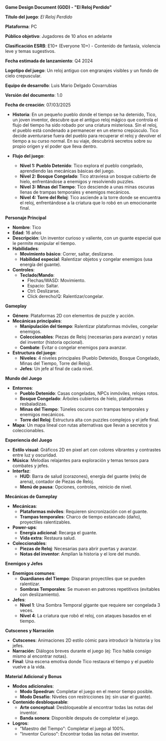 ﻿**Game Design Document (GDD) - "El Reloj Perdido"**





**Título del juego**: *El Reloj Perdido*

**Plataforma**: PC

**Público objetivo**: Jugadores de 10 años en adelante

**Clasificación ESRB**: E10+ (Everyone 10+) - Contenido de fantasía, violencia leve y temas sugestivos.

**Fecha estimada de lanzamiento**: Q4 2024

**Logotipo del juego**: Un reloj antiguo con engranajes visibles y un fondo de cielo crepuscular.

**Equipo de desarrollo**: Luis Mario Delgado Covarrubias

**Versión del documento**: 1.0

**Fecha de creación**: 07/03/2025









- **Historia**:
  En un pequeño pueblo donde el tiempo se ha detenido, Tico, un joven inventor, descubre que el antiguo reloj mágico que controla el flujo del tiempo ha sido robado por una criatura misteriosa. Sin el reloj, el pueblo está condenado a permanecer en un eterno crepúsculo. Tico decide aventurarse fuera del pueblo para recuperar el reloj y devolver el tiempo a su curso normal. En su viaje, descubrirá secretos sobre su propio origen y el poder que lleva dentro.

- **Flujo del juego**:
  - **Nivel 1: Pueblo Detenido**: Tico explora el pueblo congelado, aprendiendo las mecánicas básicas del juego.
  - **Nivel 2: Bosque Congelado**: Tico atraviesa un bosque cubierto de hielo, enfrentándose a enemigos y resolviendo puzzles.
  - **Nivel 3: Minas del Tiempo**: Tico desciende a unas minas oscuras llenas de trampas temporales y enemigos mecánicos.
  - **Nivel 4: Torre del Reloj**: Tico asciende a la torre donde se encuentra el reloj, enfrentándose a la criatura que lo robó en un emocionante final.

**Personaje Principal**

- **Nombre**: Tico
- **Edad**: 16 años
- **Descripción**: Un inventor curioso y valiente, con un guante especial que le permite manipular el tiempo.
- **Habilidades**:
  - **Movimiento básico**: Correr, saltar, deslizarse.
  - **Habilidad especial**: Ralentizar objetos y congelar enemigos (usa energía del guante).
- **Controles**:
  - **Teclado/Mando**:
    - Flechas/WASD: Movimiento.
    - Espacio: Saltar.
    - Ctrl: Deslizarse.
    - Click derecho/Q: Ralentizar/congelar.


**Gameplay**

- **Género**: Plataformas 2D con elementos de puzzle y acción.
- **Mecánicas principales**:
  - **Manipulación del tiempo**: Ralentizar plataformas móviles, congelar enemigos.
  - **Coleccionables**: Piezas de Reloj (necesarias para avanzar) y notas del inventor (historia opcional).
  - **Combate**: Evitar o congelar enemigos para avanzar.
- **Estructura del juego**:
  - **Niveles**: 4 niveles principales (Pueblo Detenido, Bosque Congelado, Minas del Tiempo, Torre del Reloj).
  - **Jefes**: Un jefe al final de cada nivel.



**Mundo del Juego**

- **Entornos**:
  - **Pueblo Detenido**: Casas congeladas, NPCs inmóviles, relojes rotos.
  - **Bosque Congelado**: Árboles cubiertos de hielo, plataformas resbaladizas.
  - **Minas del Tiempo**: Túneles oscuros con trampas temporales y enemigos mecánicos.
  - **Torre del Reloj**: Estructura alta con puzzles complejos y el jefe final.
- **Mapa**: Un mapa lineal con rutas alternativas que llevan a secretos y coleccionables.


**Experiencia del Juego**

- **Estilo visual**: Gráficos 2D en pixel art con colores vibrantes y contrastes entre luz y oscuridad.
- **Música**: Melodías relajantes para exploración y temas tensos para combates y jefes.
- **Interfaz**:
  - **HUD**: Barra de salud (corazones), energía del guante (reloj de arena), contador de Piezas de Reloj.
  - **Menú de pausa**: Opciones, controles, reinicio de nivel.


**Mecánicas de Gameplay**

- **Mecánicas**:
  - **Plataformas móviles**: Requieren sincronización con el guante.
  - **Trampas temporales**: Charco de tiempo estancado (daño), proyectiles ralentizables.
- **Power-ups**:
  - **Energía adicional**: Recarga el guante.
  - **Vida extra**: Restaura salud.
- **Coleccionables**:
  - **Piezas de Reloj**: Necesarias para abrir puertas y avanzar.
  - **Notas del inventor**: Amplían la historia y el lore del mundo.

**Enemigos y Jefes**

- **Enemigos comunes**:
  - **Guardianes del Tiempo**: Disparan proyectiles que se pueden ralentizar.
  - **Sombras Temporales**: Se mueven en patrones repetitivos (evitables con deslizamiento).
- **Jefes**:
  - **Nivel 1**: Una Sombra Temporal gigante que requiere ser congelada 3 veces.
  - **Nivel 4**: La criatura que robó el reloj, con ataques basados en el tiempo.


**Cutscenes y Narración**

- **Cutscenes**: Animaciones 2D estilo cómic para introducir la historia y los jefes.
- **Narración**: Diálogos breves durante el juego (ej: Tico habla consigo mismo al encontrar notas).
- **Final**: Una escena emotiva donde Tico restaura el tiempo y el pueblo vuelve a la vida.


**Material Adicional y Bonus**

- **Modos adicionales**:
  - **Modo Speedrun**: Completar el juego en el menor tiempo posible.
  - **Modo Desafío**: Niveles con restricciones (ej: sin usar el guante).
- **Contenido desbloqueable**:
  - **Arte conceptual**: Desbloqueable al encontrar todas las notas del inventor.
  - **Banda sonora**: Disponible después de completar el juego.
- **Logros**:
  - "Maestro del Tiempo": Completar el juego al 100%.
  - "Inventor Curioso": Encontrar todas las notas del inventor.
